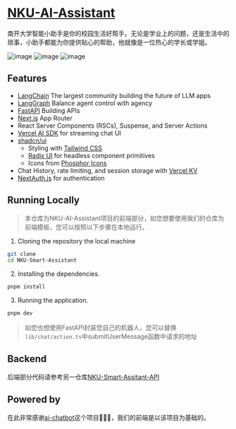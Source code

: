 # [NKU-AI-Assistant](https://www.chatnku.top)

南开大学智能小助手是你的校园生活好帮手。无论是学业上的问题，还是生活中的琐事，小助手都能为你提供贴心的帮助，他就像是一位热心的学长或学姐。

![image](https://github.com/user-attachments/assets/22290420-9167-4a14-83e6-5517db24d673)
![image](https://github.com/user-attachments/assets/165ccf84-41ef-4288-811a-e340951254d7)
![image](https://github.com/user-attachments/assets/d69ffb81-519d-4291-a193-040c5b6156a6)


## Features

- [LangChain](https://www.langchain.com/) The largest community building the future of LLM apps
- [LangGraph](https://www.langchain.com/langgraph) Balance agent control with agency
- [FastAPI](https://fastapi.tiangolo.com/) Building APIs
- [Next.js](https://nextjs.org) App Router
- React Server Components (RSCs), Suspense, and Server Actions
- [Vercel AI SDK](https://sdk.vercel.ai/docs) for streaming chat UI
- [shadcn/ui](https://ui.shadcn.com)
  - Styling with [Tailwind CSS](https://tailwindcss.com)
  - [Radix UI](https://radix-ui.com) for headless component primitives
  - Icons from [Phosphor Icons](https://phosphoricons.com)
- Chat History, rate limiting, and session storage with [Vercel KV](https://vercel.com/storage/kv)
- [NextAuth.js](https://github.com/nextauthjs/next-auth) for authentication

## Running Locally

> 本仓库为NKU-AI-Assistant项目的前端部分，如您想要使用我们的仓库为前端模板，您可以按照以下步骤在本地运行。

1. Cloning the repository the local machine
```bash
git clone
cd NKU-Smart-Assistant
```
2. Installing the dependencies.
```bash
pnpm install
```
3. Running the application.
```bash
pnpm dev
```

> 如您也想使用FastAPI封装您自己的机器人，您可以替换 `lib/chat/action.ts`中submitUserMessage函数中请求的地址

## Backend

后端部分代码请参考另一仓库[NKU-Smart-Assitant-API](https://github.com/Wenjun-Ji/NKU-Smart-Assitant-API)

## Powered by

在此非常感谢[ai-chatbot](https://github.com/vercel/ai-chatbot)这个项目🥰🥰🥰，我们的前端是以该项目为基础的。
